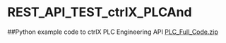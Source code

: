 # REST_API_TEST_ctrlX_PLCAnd 
##Python example code to ctrlX PLC Engineering API
[PLC_Full_Code.zip](https://github.com/Mohann99/REST_API_TEST_ctrlX_PLC/files/7526675/PLC_Full_Code.zip)
